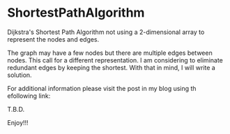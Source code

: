 # ShortestPathAlgorithm
Dijkstra's Shortest Path Algorithm not using a 2-dimensional array to represent the nodes and edges.

The graph may have a few nodes but there are multiple edges between nodes.
This call for a different representation.
I am considering to eliminate redundant edges by keeping the shortest.
With that in mind, I will write a solution.

For additional information please visit the post in my blog using th efollowing link:

T.B.D.

Enjoy!!!
